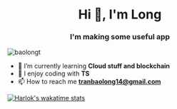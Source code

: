 <h1 align="center">Hi 👋, I'm Long</h1>
<h3 align="center">I'm making some useful app</h3>

<p align="left"> <img src="https://komarev.com/ghpvc/?username=baolongt&label=Profile%20views&color=0e75b6&style=flat" alt="baolongt" /> </p>

- 🌱 I’m currently learning **Cloud stuff and blockchain**
- 📕 I enjoy coding with **TS**
- 📫 How to reach me **tranbaolong14@gmail.com**

[![Harlok's wakatime stats](https://github-readme-stats.vercel.app/api/wakatime?username=baolongt)](https://github.com/anuraghazra/github-readme-stats)
